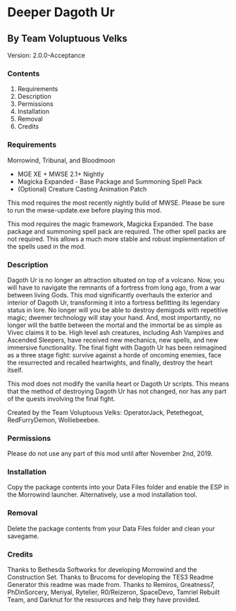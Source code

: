 # Deeper Dagoth Ur
## By Team Voluptuous Velks

Version: 2.0.0-Acceptance

### Contents
1.	Requirements
2.	Description
3.	Permissions
4.	Installation
5.	Removal
6.	Credits

### Requirements
Morrowind, Tribunal, and Bloodmoon

- MGE XE + MWSE 2.1+ Nightly
- Magicka Expanded - Base Package and Summoning Spell Pack
- (Optional) Creature Casting Animation Patch

This mod requires the most recently nightly build of MWSE. Please be sure to run the mwse-update.exe before playing this mod.

This mod requires the magic framework, Magicka Expanded. The base package and summoning spell pack are required. The other spell packs are not required. This allows a much more stable and robust implementation of the spells used in the mod.

### Description
Dagoth Ur is no longer an attraction situated on top of a volcano. Now, you will have to navigate the remnants of a fortress from long ago, from a war between living Gods. This mod significantly overhauls the exterior and interior of Dagoth Ur, transforming it into a fortress befitting its legendary status in lore. No longer will you be able to destroy demigods with repetitive magic; dwemer technology will stay your hand. And, most importantly, no longer will the battle between the mortal and the immortal be as simple as Vivec claims it to be. High level ash creatures, including Ash Vampires and Ascended Sleepers, have received new mechanics, new spells, and new immersive functionality. The final fight with Dagoth Ur has been reimagined as a three stage fight: survive against a horde of oncoming enemies, face the resurrected and recalled heartwights, and finally, destroy the heart itself. 

This mod does not modify the vanilla heart or Dagoth Ur scripts. This means that the method of destroying Dagoth Ur has not changed, nor has any part of the quests involving the final fight. 

Created by the Team Voluptuous Velks: OperatorJack, Petethegoat, RedFurryDemon, Wolliebeebee.

### Permissions
Please do not use any part of this mod until after November 2nd, 2019.

### Installation
Copy the package contents into your Data Files folder and enable the ESP in the Morrowind launcher. Alternatively, use a mod installation tool.

### Removal
Delete the package contents from your Data Files folder and clean your savegame.

### Credits
Thanks to Bethesda Softworks for developing Morrowind and the Construction Set.
Thanks to Brucoms for developing the TES3 Readme Generator this readme was made from.
Thanks to Remiros, Greatness7, PhDinSorcery, Meriyal, Rytelier, R0/Reizeron, SpaceDevo, Tamriel Rebuilt Team, and Darknut for the resources and help they have provided.
